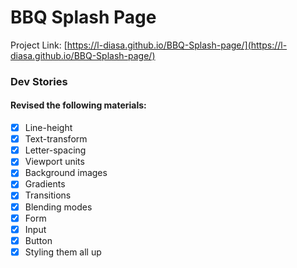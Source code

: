 # BBQ Splash Page
Project Link: [https://l-diasa.github.io/BBQ-Splash-page/](https://l-diasa.github.io/BBQ-Splash-page/)
### Dev Stories
#### Revised the following materials:
- [x] Line-height
- [x] Text-transform
- [x] Letter-spacing
- [x] Viewport units
- [x] Background images
- [x] Gradients
- [x] Transitions
- [x] Blending modes
- [x] Form
- [x] Input
- [x] Button
- [x] Styling them all up
